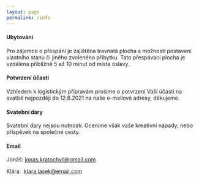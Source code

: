 ```yaml
---
layout: page
permalink: /info
---
```

#### Ubytování
Pro zájemce o přespání je zajištěna travnatá plocha s možností postavení vlastního stanu či jiného zvoleného příbytku. Tato přespávací plocha je vzdálena přibližně 5 až 10 minut od místa oslavy.

#### Potvrzení účasti
Vzhledem k logistickým přípravám prosíme o potvrzení Vaší účasti na svatbě nejpozději do 12.6.2021 na naše e-mailové adresy, děkujeme.

#### Svatební dary
Svatební dary nejsou nutností. Oceníme však vaše kreativní nápady, nebo příspěvek na společné cesty.

#### Email

Jonáš: [jonas.kratochvil@gmail.com](mailto:jonas.kratochvil@gmail.com)

Klára:&nbsp; [klara.lasek@email.com](mailto:klara.lasek@email.com)
